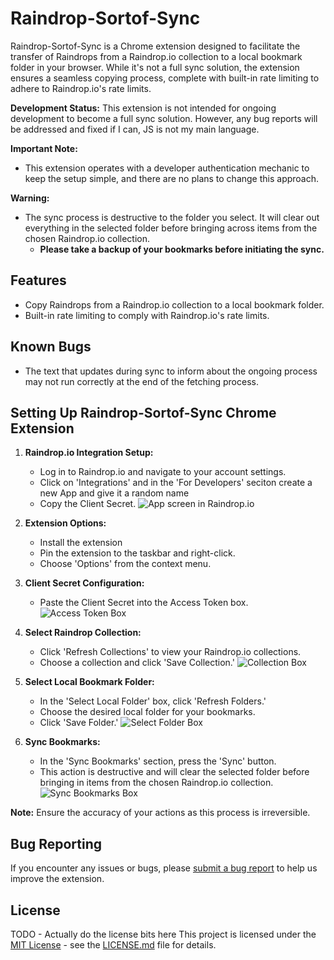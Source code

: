 # Raindrop-Sortof-Sync

Raindrop-Sortof-Sync is a Chrome extension designed to facilitate the transfer of Raindrops from a Raindrop.io collection to a local bookmark folder in your browser. While it's not a full sync solution, the extension ensures a seamless copying process, complete with built-in rate limiting to adhere to Raindrop.io's rate limits.

**Development Status:** This extension is not intended for ongoing development to become a full sync solution. However, any bug reports will be addressed and fixed if I can, JS is not my main language.

**Important Note:**
- This extension operates with a developer authentication mechanic to keep the setup simple, and there are no plans to change this approach.

**Warning:**
- The sync process is destructive to the folder you select. It will clear out everything in the selected folder before bringing across items from the chosen Raindrop.io collection.
  - **Please take a backup of your bookmarks before initiating the sync.**

## Features

- Copy Raindrops from a Raindrop.io collection to a local bookmark folder.
- Built-in rate limiting to comply with Raindrop.io's rate limits.

## Known Bugs

- The text that updates during sync to inform about the ongoing process may not run correctly at the end of the fetching process.

## Setting Up Raindrop-Sortof-Sync Chrome Extension

1. **Raindrop.io Integration Setup:**
   - Log in to Raindrop.io and navigate to your account settings.
   - Click on 'Integrations' and in the 'For Developers' seciton create a new App and give it a random name
   - Copy the Client Secret.
     ![App screen in Raindrop.io](url_to_image)

2. **Extension Options:**
   - Install the extension
   - Pin the extension to the taskbar and right-click.
   - Choose 'Options' from the context menu.

3. **Client Secret Configuration:**
   - Paste the Client Secret into the Access Token box.
     ![Access Token Box](url_to_image)

4. **Select Raindrop Collection:**
   - Click 'Refresh Collections' to view your Raindrop.io collections.
   - Choose a collection and click 'Save Collection.'
     ![Collection Box](url_to_image)

5. **Select Local Bookmark Folder:**
   - In the 'Select Local Folder' box, click 'Refresh Folders.'
   - Choose the desired local folder for your bookmarks.
   - Click 'Save Folder.'
     ![Select Folder Box](url_to_image)

6. **Sync Bookmarks:**
   - In the 'Sync Bookmarks' section, press the 'Sync' button.
   - This action is destructive and will clear the selected folder before bringing in items from the chosen Raindrop.io collection.
     ![Sync Bookmarks Box](url_to_image)

**Note:** Ensure the accuracy of your actions as this process is irreversible.

## Bug Reporting

If you encounter any issues or bugs, please [submit a bug report](#) to help us improve the extension.

## License
TODO - Actually do the license bits here
This project is licensed under the [MIT License](LICENSE.md) - see the [LICENSE.md](LICENSE.md) file for details.